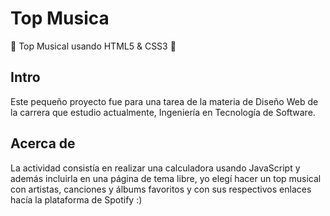 # Top Musica

🌟 Top Musical usando HTML5 &amp; CSS3 🌟

## Intro
Este pequeño proyecto fue para una tarea de la materia de Diseño Web de la carrera que estudio actualmente, Ingeniería en Tecnología de Software.

## Acerca de
La actividad consistía en realizar una calculadora usando JavaScript y además incluirla en una página de tema libre, yo elegí hacer un top musical con artistas, canciones y álbums favoritos y con sus respectivos enlaces hacía la plataforma de Spotify :)
